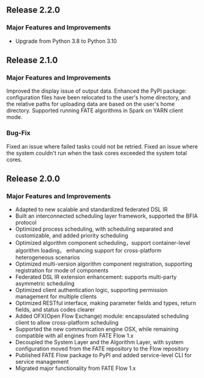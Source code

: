 ## Release 2.2.0
### Major Features and Improvements
* Upgrade from Python 3.8 to Python 3.10

## Release 2.1.0
### Major Features and Improvements
Improved the display issue of output data.
Enhanced the PyPI package: configuration files have been relocated to the user's home directory, and the relative paths for uploading data are based on the user's home directory.
Supported running FATE algorithms in Spark on YARN client mode.

### Bug-Fix
Fixed an issue where failed tasks could not be retried.
Fixed an issue where the system couldn't run when the task cores exceeded the system total cores.

## Release 2.0.0
### Major Features and Improvements
* Adapted to new scalable and standardized federated DSL IR
* Built an interconnected scheduling layer framework, supported the BFIA protocol
* Optimized process scheduling, with scheduling separated and customizable, and added priority scheduling
* Optimized algorithm component scheduling，support container-level algorithm loading， enhancing support for cross-platform heterogeneous scenarios
* Optimized multi-version algorithm component registration, supporting registration for mode of components
* Federated DSL IR extension enhancement: supports multi-party asymmetric scheduling
* Optimized client authentication logic, supporting permission management for multiple clients
* Optimized RESTful interface, making parameter fields and types, return fields, and status codes clearer
* Added OFX(Open Flow Exchange) module: encapsulated scheduling client to allow cross-platform scheduling
* Supported the new communication engine OSX, while remaining compatible with all engines from FATE Flow 1.x
* Decoupled the System Layer and the Algorithm Layer, with system configuration moved from the FATE repository to the Flow repository
* Published FATE Flow package to PyPI and added service-level CLI for service management
* Migrated major functionality from FATE Flow 1.x
